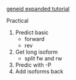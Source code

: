 [geneid expanded tutorial](https://doi.org/10.1002/cpbi.56)

Practical
1. Predict basic
    - forward
    - rev
2. Get long isoform
    - split fw and rw
3. Predic with -P
4. Add isoforms back

